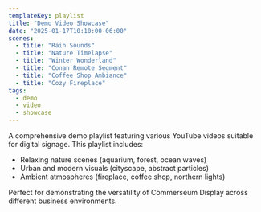 ```yaml
---
templateKey: playlist
title: "Demo Video Showcase"
date: "2025-01-17T10:10:00-06:00"
scenes:
  - title: "Rain Sounds"
  - title: "Nature Timelapse"
  - title: "Winter Wonderland"
  - title: "Conan Remote Segment"
  - title: "Coffee Shop Ambiance"
  - title: "Cozy Fireplace"
tags:
  - demo
  - video
  - showcase
---
```


A comprehensive demo playlist featuring various YouTube videos suitable for digital signage. This playlist includes:

- Relaxing nature scenes (aquarium, forest, ocean waves)
- Urban and modern visuals (cityscape, abstract particles)
- Ambient atmospheres (fireplace, coffee shop, northern lights)

Perfect for demonstrating the versatility of Commerseum Display across different business environments.
